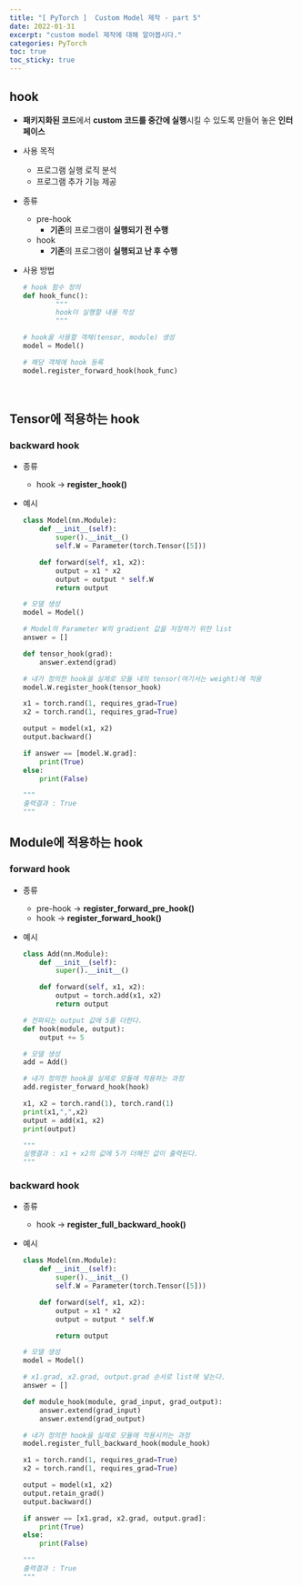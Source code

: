```yaml
---
title: "[ PyTorch ]  Custom Model 제작 - part 5"
date: 2022-01-31
excerpt: "custom model 제작에 대해 알아봅시다."
categories: PyTorch
toc: true
toc_sticky: true
---
```



## hook

- **패키지화된 코드**에서 **custom 코드를 중간에 실행**시킬 수 있도록 만들어 놓은 **인터페이스**
- 사용 목적
    - 프로그램 실행 로직 분석
    - 프로그램 추가 기능 제공
- 종류
    - pre-hook  
      - **기존**의 프로그램이 **실행되기 전 수행**
    - hook  
      - **기존**의 프로그램이 **실행되고 난 후 수행**
- 사용 방법
    
    ```python
    # hook 함수 정의
    def hook_func():
    		"""
    		hook이 실행할 내용 작성
    		"""
    
    # hook을 사용할 객체(tensor, module) 생성
    model = Model()
    
    # 해당 객체에 hook 등록
    model.register_forward_hook(hook_func)
    ```

<br/>

## Tensor에 적용하는 hook

### backward hook
- 종류  
  - hook → **register_hook()**
- 예시
    
    ```python
    class Model(nn.Module):
        def __init__(self):
            super().__init__()
            self.W = Parameter(torch.Tensor([5]))
    
        def forward(self, x1, x2):
            output = x1 * x2
            output = output * self.W
            return output
    
    # 모델 생성
    model = Model()
    
    # Model의 Parameter W의 gradient 값을 저장하기 위한 list
    answer = []
    
    def tensor_hook(grad):
        answer.extend(grad)
    
    # 내가 정의한 hook을 실제로 모듈 내의 tensor(여기서는 weight)에 적용
    model.W.register_hook(tensor_hook)
    
    x1 = torch.rand(1, requires_grad=True)
    x2 = torch.rand(1, requires_grad=True)
    
    output = model(x1, x2)
    output.backward()
    
    if answer == [model.W.grad]:
        print(True)
    else:
        print(False)
    
    """
    출력결과 : True
    """
    ```
        

## Module에 적용하는 hook

### forward hook
- 종류
    - pre-hook → **register_forward_pre_hook()**
    - hook → **register_forward_hook()**
- 예시
    
    ```python
    class Add(nn.Module):
        def __init__(self):
            super().__init__() 
    
        def forward(self, x1, x2):
            output = torch.add(x1, x2)
            return output
    
    # 전파되는 output 값에 5를 더한다.
    def hook(module, output):
        output += 5
    
    # 모델 생성
    add = Add()
    
    # 내가 정의한 hook을 실제로 모듈에 적용하는 과정
    add.register_forward_hook(hook)
    
    x1, x2 = torch.rand(1), torch.rand(1)
    print(x1,",",x2)
    output = add(x1, x2)
    print(output)
    
    """
    실행결과 : x1 + x2의 값에 5가 더해진 값이 출력된다.
    """
    ```
        
### backward hook
- 종류  
  - hook → **register_full_backward_hook()**
- 예시
    
    ```python
    class Model(nn.Module):
        def __init__(self):
            super().__init__()
            self.W = Parameter(torch.Tensor([5]))
    
        def forward(self, x1, x2):
            output = x1 * x2
            output = output * self.W
    
            return output
    
    # 모델 생성
    model = Model()
    
    # x1.grad, x2.grad, output.grad 순서로 list에 넣는다.
    answer = []
    
    def module_hook(module, grad_input, grad_output):
        answer.extend(grad_input)
        answer.extend(grad_output)
    
    # 내가 정의한 hook을 실제로 모듈에 적용시키는 과정
    model.register_full_backward_hook(module_hook)
    
    x1 = torch.rand(1, requires_grad=True)
    x2 = torch.rand(1, requires_grad=True)
    
    output = model(x1, x2)
    output.retain_grad()
    output.backward()
    
    if answer == [x1.grad, x2.grad, output.grad]:
        print(True)
    else:
        print(False)
    
    """
    출력결과 : True
    """
    ```